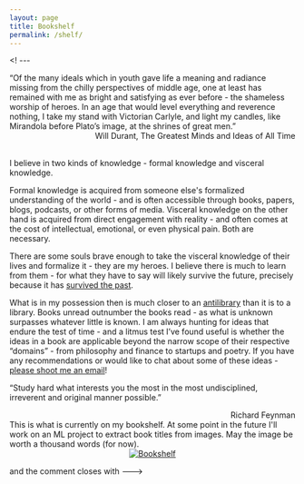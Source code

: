 ```yaml
---
layout: page
title: Bookshelf
permalink: /shelf/
---
```


<! --- 
<div class="quote">
“Of the many ideals which in youth gave life a meaning and radiance missing from the chilly perspectives of middle age, one at least has remained with me as bright and satisfying as ever before - the shameless worship of heroes. In an age that would level everything and reverence nothing, I take my stand with Victorian Carlyle, and light my candles, like Mirandola before Plato’s image, at the shrines of great men.”
<div align="right"> Will Durant, The Greatest Minds and Ideas of All Time</div>
</div>
<br>

I believe in two kinds of knowledge - formal knowledge and visceral knowledge. 

Formal knowledge is acquired from someone else's formalized understanding of the world - and is often accessible through books, papers, blogs, podcasts, or other forms of media. Visceral knowledge on the other hand is acquired from direct engagement with reality - and often comes at the cost of intellectual, emotional, or even physical pain. Both are necessary.

There are some souls brave enough to take the visceral knowledge of their lives and formalize it - they are my heroes. I believe there is much to learn from them - for what they have to say will likely survive the future, precisely because it has <a href="https://en.wikipedia.org/wiki/Lindy_effect">survived the past</a>.

What is in my possession then is much closer to an <a href="https://en.wikipedia.org/wiki/Antilibrary">antilibrary</a> than it is to a library. Books unread outnumber the books read - as what is unknown surpasses whatever little is known. I am always hunting for ideas that endure the test of time - and a litmus test I’ve found useful is whether the ideas in a book are applicable beyond the narrow scope of their respective “domains” - from philosophy and finance to startups and poetry. If you have any recommendations or would like to chat about some of these ideas - <a href="mailto:ag@arthgupta.com">please shoot me an email</a>!

<div class="quote">
<p>“Study hard what interests you the most in the most undisciplined, irreverent and original manner possible.”</p>
<div align="right"> Richard Feynman</div>
</div>
This is what is currently on my bookshelf. At some point in the future I'll work on an ML project to extract book titles from images. May the image be worth a thousand words (for now).
<div class="image-container" align="center">
<a href="https://ibb.co/Rjm0Gdv"><img src="https://i.ibb.co/xF0jKdC/Bookshelf.png" alt="Bookshelf" border="0"></a>
</div>

and the comment closes with --->
